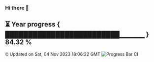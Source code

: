 ### Hi there 👋
⏳ Year progress { █████████████████████████▁▁▁▁▁ } 84.32 %
---
⏰ Updated on Sat, 04 Nov 2023 18:06:22 GMT
![Progress Bar CI](https://github.com/Moyi321/Moyi321/workflows/Progress%20Bar%20CI/badge.svg)
